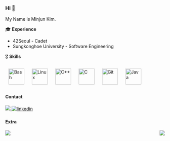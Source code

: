 ### Hi 👋

<!--
**minjune8506/minjune8506** is a ✨ _special_ ✨ repository because its `README.md` (this file) appears on your GitHub profile.

Here are some ideas to get you started:

- 🔭 I’m currently working on ...
- 🌱 I’m currently learning ...
- 👯 I’m looking to collaborate on ...
- 🤔 I’m looking for help with ...
- 💬 Ask me about ...
- 📫 How to reach me: ...
- 😄 Pronouns: ...
- ⚡ Fun fact: ...
-->

My Name is Minjun Kim.

:mortar_board: **Experience**
- 42Seoul - Cadet
- Sungkonghoe University - Software Engineering

:medal_military: **Skills**
<div align="left">  
<img style="margin: 10px" src="https://profilinator.rishav.dev/skills-assets/gnu_bash-icon.svg" alt="Bash" height="50" />  
<img style="margin: 10px" src="https://profilinator.rishav.dev/skills-assets/linux-original.svg" alt="Linux" height="50" />  
<img style="margin: 10px" src="https://profilinator.rishav.dev/skills-assets/cplusplus-original.svg" alt="C++" height="50" />  
<img style="margin: 10px" src="https://profilinator.rishav.dev/skills-assets/c-original.svg" alt="C" height="50" />  
<img style="margin: 10px" src="https://profilinator.rishav.dev/skills-assets/git-scm-icon.svg" alt="Git" height="50" />  
<img style="margin: 10px" src="https://profilinator.rishav.dev/skills-assets/java-original-wordmark.svg" alt="Java" height="50" />  
</div>

#### Contact
<div>
<a href="mailto:minjune8506@gmail.com"><img src="https://img.shields.io/badge/Gmail-d14836?style=flat&logo=Gmail&logoColor=white&link=minjune8506@gmail.com"/> </a>

<a href="https://www.linkedin.com/in/minjune" target="_blank">
<img src=https://img.shields.io/badge/linkedin-%231E77B5.svg?&style=flat&logo=linkedin&logoColor=white alt=linkedin style="margin-bottom: 5px;" /> </a>
</div>

#### Extra
<div>
<img align='left' src="http://mazassumnida.wtf/api/v2/generate_badge?boj=minjune8506">

<img align='right' src="https://github-readme-stats.vercel.app/api?username=minjune8506&count_private=true&show_icons=true&theme=buefy">
</div>

